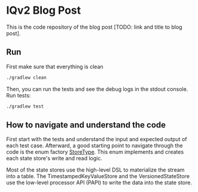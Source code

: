 # IQv2 Blog Post

This is the code repository of the blog post [TODO: link and title to blog post].

## Run

First make sure that everything is clean

```bash
./gradlew clean
```

Then, you can run the tests and see the debug logs in the stdout console.
Run tests:

```bash
./gradlew test
```

## How to navigate and understand the code

First start with the tests and understand the input and expected output of each test case. Afterward, a good starting
point to navigate through the code is the enum
factory [StoreType](https://github.com/bakdata/IQv2-blog-post/blob/ec6d3eba818b23dd7734202d39f6b7ed29875ef8/src/main/java/com/bakdata/kafka/example/StoreType.java#L25).
This enum implements and creates each state store's write and read logic.

Most of the state stores use the high-level DSL to materialize the stream into a table. The TimestampedKeyValueStore and
the VersionedStateStore use the low-level processor API (PAPI) to write the data into the state store.

